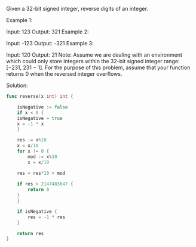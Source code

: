Given a 32-bit signed integer, reverse digits of an integer.

Example 1:

Input: 123
Output: 321
Example 2:

Input: -123
Output: -321
Example 3:

Input: 120
Output: 21
Note:
Assume we are dealing with an environment which could only store integers within the 32-bit signed integer range: [−231,  231 − 1]. For the purpose of this problem, assume that your function returns 0 when the reversed integer overflows.

Solution:

```go
func reverse(x int) int {

    isNegative := false
    if x < 0 {
 	isNegative = true
	x = -1 * x
    }

    res := x%10
    x = x/10
    for x != 0 {
        mod := x%10
        x = x/10

	res = res*10 + mod
	
	if res > 2147483647 {
	    return 0
	}
    }

    if isNegative {
        res = -1 * res
    }

    return res
}
```

